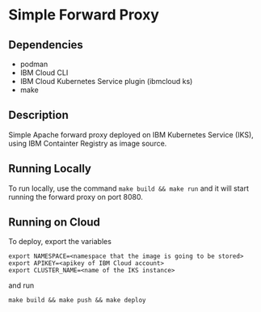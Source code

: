# Simple Forward Proxy

## Dependencies
- podman
- IBM Cloud CLI
- IBM Cloud Kubernetes Service plugin (ibmcloud ks)
- make


## Description

Simple Apache forward proxy deployed on IBM Kubernetes Service (IKS), using IBM Containter Registry as image source. 

## Running Locally
To run locally, use the command `make build && make run` and it will start running the forward proxy on port 8080.

## Running on Cloud
To deploy, export the variables 
```
export NAMESPACE=<namespace that the image is going to be stored>
export APIKEY=<apikey of IBM Cloud account>
export CLUSTER_NAME=<name of the IKS instance>
```
and run
```
make build && make push && make deploy
```


